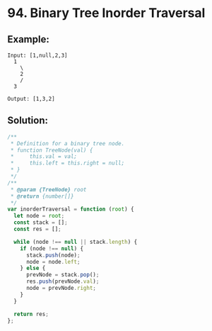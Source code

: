 # 94. Binary Tree Inorder Traversal

## Example:

    Input: [1,null,2,3]
      1
        \
        2
        /
      3

    Output: [1,3,2]

## Solution:

```javascript
/**
 * Definition for a binary tree node.
 * function TreeNode(val) {
 *     this.val = val;
 *     this.left = this.right = null;
 * }
 */
/**
 * @param {TreeNode} root
 * @return {number[]}
 */
var inorderTraversal = function (root) {
  let node = root;
  const stack = [];
  const res = [];

  while (node !== null || stack.length) {
    if (node !== null) {
      stack.push(node);
      node = node.left;
    } else {
      prevNode = stack.pop();
      res.push(prevNode.val);
      node = prevNode.right;
    }
  }

  return res;
};
```
